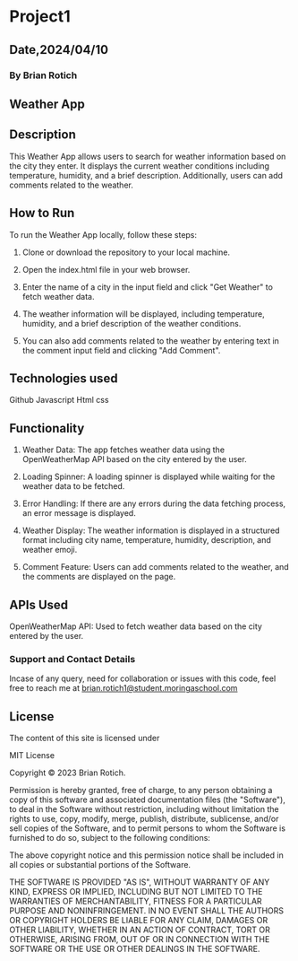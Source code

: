 # Project1

## Date,2024/04/10

### By Brian Rotich

## Weather App

## Description

This Weather App allows users to search for weather information based on the city they enter. It displays the current weather conditions including temperature, humidity, and a brief description. Additionally, users can add comments related to the weather.

## How to Run

To run the Weather App locally, follow these steps:

1. Clone or download the repository to your local machine.

2. Open the index.html file in your web browser.

3. Enter the name of a city in the input field and click "Get Weather" to fetch weather data.

4. The weather information will be displayed, including temperature, humidity, and a brief description of the weather conditions.

5. You can also add comments related to the weather by entering text in the comment input field and clicking "Add Comment".

## Technologies used

   Github
   Javascript
   Html
   css

## Functionality

1. Weather Data: The app fetches weather data using the OpenWeatherMap API based on the city entered by the user.

2. Loading Spinner: A loading spinner is displayed while waiting for the weather data to be fetched.

3. Error Handling: If there are any errors during the data fetching process, an error message is displayed.

4. Weather Display: The weather information is displayed in a structured format including city name, temperature, humidity, description, and weather emoji.

5. Comment Feature: Users can add comments related to the weather, and the comments are displayed on the page.

## APIs Used

OpenWeatherMap API: Used to fetch weather data based on the city entered by the user.

### Support and Contact Details

Incase of any query, need for collaboration or issues with this code, feel free to reach me at <brian.rotich1@student.moringaschool.com>

## License

The content of this site is licensed under

MIT License

Copyright © 2023 Brian Rotich.

Permission is hereby granted, free of charge, to any person obtaining a copy of this software and associated documentation files (the "Software"), to deal in the Software without restriction, including without limitation the rights to use, copy, modify, merge, publish, distribute, sublicense, and/or sell copies of the Software, and to permit persons to whom the Software is furnished to do so, subject to the following conditions:

The above copyright notice and this permission notice shall be included in all copies or substantial portions of the Software.

THE SOFTWARE IS PROVIDED "AS IS", WITHOUT WARRANTY OF ANY KIND, EXPRESS OR IMPLIED, INCLUDING BUT NOT LIMITED TO THE WARRANTIES OF MERCHANTABILITY, FITNESS FOR A PARTICULAR PURPOSE AND NONINFRINGEMENT. IN NO EVENT SHALL THE AUTHORS OR COPYRIGHT HOLDERS BE LIABLE FOR ANY CLAIM, DAMAGES OR OTHER LIABILITY, WHETHER IN AN ACTION OF CONTRACT, TORT OR OTHERWISE, ARISING FROM, OUT OF OR IN CONNECTION WITH THE SOFTWARE OR THE USE OR OTHER DEALINGS IN THE SOFTWARE.

